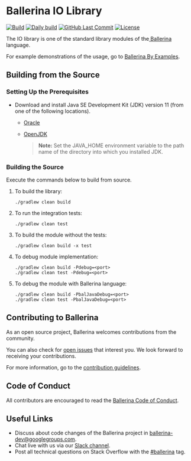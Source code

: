 Ballerina IO Library
===================

  [![Build](https://github.com/ballerina-platform/module-ballerina-io/workflows/Build/badge.svg)](https://github.com/ballerina-platform/module-ballerina-io/actions?query=workflow%3ABuild)
  [![Daily build](https://github.com/ballerina-platform/module-ballerina-io/workflows/Daily%20build/badge.svg)](https://github.com/ballerina-platform/module-ballerina-io/actions?query=workflow%3A%22Daily+build%22)
  [![GitHub Last Commit](https://img.shields.io/github/last-commit/ballerina-platform/module-ballerina-io.svg)](https://github.com/ballerina-platform/module-ballerina-io/commits/master)
  [![License](https://img.shields.io/badge/License-Apache%202.0-blue.svg)](https://opensource.org/licenses/Apache-2.0)

The IO library is one of the standard library modules of the<a target="_blank" href="https://ballerina.io/"> Ballerina</a> language.

For example demonstrations of the usage, go to [Ballerina By Examples](https://ballerina.io/learn/by-example/byte-io.html).

## Building from the Source

### Setting Up the Prerequisites

* Download and install Java SE Development Kit (JDK) version 11 (from one of the following locations).

   * [Oracle](https://www.oracle.com/java/technologies/javase-jdk11-downloads.html)
   
   * [OpenJDK](https://adoptopenjdk.net/)
   
        > **Note:** Set the JAVA_HOME environment variable to the path name of the directory into which you installed JDK.

### Building the Source

Execute the commands below to build from source.

1. To build the library:
   ```    
   ./gradlew clean build
   ```

1. To run the integration tests:
   ```
   ./gradlew clean test
   ```
1. To build the module without the tests:
   ```
   ./gradlew clean build -x test
   ```
1. To debug module implementation:
   ```
   ./gradlew clean build -Pdebug=<port>
   ./gradlew clean test -Pdebug=<port>
   ```
1. To debug the module with Ballerina language:
   ```
   ./gradlew clean build -PbalJavaDebug=<port>
   ./gradlew clean test -PbalJavaDebug=<port>
   ```
## Contributing to Ballerina

As an open source project, Ballerina welcomes contributions from the community. 

You can also check for [open issues](https://github.com/ballerina-platform/module-ballerina-io/issues) that interest you. We look forward to receiving your contributions.

For more information, go to the [contribution guidelines](https://github.com/ballerina-platform/ballerina-lang/blob/master/CONTRIBUTING.md).

## Code of Conduct

All contributors are encouraged to read the [Ballerina Code of Conduct](https://ballerina.io/code-of-conduct).

## Useful Links

* Discuss about code changes of the Ballerina project in [ballerina-dev@googlegroups.com](mailto:ballerina-dev@googlegroups.com).
* Chat live with us via our [Slack channel](https://ballerina.io/community/slack/).
* Post all technical questions on Stack Overflow with the [#ballerina](https://stackoverflow.com/questions/tagged/ballerina) tag.
